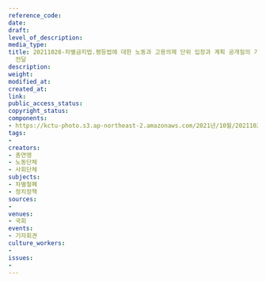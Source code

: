```yaml
---
reference_code: 
date: 
draft: 
level_of_description: 
media_type: 
title: 20211028-차별금지법.평등법에 대한 노동과 고용의제 단위 입장과 계획 공개질의 기자회견, 더불어민주당과 국민의힘에 직접 공개질의서
  전달
description: 
weight: 
modified_at: 
created_at: 
link: 
public_access_status: 
copyright_status: 
components:
- https://kctu-photo.s3.ap-northeast-2.amazonaws.com/2021년/10월/20211028-차별금지법.평등법에+대한+노동과+고용의제+단위+입장과+계획+공개질의+기자회견,+더불어민주당과+국민의힘에+직접+공개질의서+전달/404386_63367_56.jpg
tags:
- 
creators:
- 총연맹
- 노동단체
- 사회단체
subjects:
- 차별철폐
- 정치정책
sources:
- 
venues:
- 국회
events:
- 기자회견
culture_workers:
- 
issues:
- 
---
```

